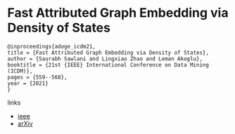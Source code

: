 # Fast Attributed Graph Embedding via Density of States

```
@inproceedings{adoge_icdm21,
title = {Fast Attributed Graph Embedding via Density of States},
author = {Saurabh Sawlani and Lingxiao Zhao and Leman Akoglu},
booktitle = {21st {IEEE} International Conference on Data Mining (ICDM)},
pages = {559--568},
year = {2021}
}
```

links
- [ieee](https://ieeexplore.ieee.org/document/9679053)
- [arXiv](https://arxiv.org/abs/2110.05228)
